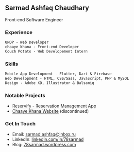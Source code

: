 ## Sarmad Ashfaq Chaudhary

Front-end Software Engineer

### Experience

```markdown
UNDP - Web Developer
chaaye khana - Front-end Developer
Couch Potato - Web Developement Intern
```

### Skills

```markdown
Mobile App Development - Flutter, Dart & Firebase
Web Development - HTML, CSS/Sass, JavaScript, PHP & MySQL
Design - Adobe XD, Illustrator & Balsamiq
```

### Notable Projects

- [Reservify - Reservation Management App](https://github.com/78sarmad/reservify)
- [Chaaye Khana Website](http://www.chaayekhana.com/) (discontinued)


### Get In Touch

- Email: [sarmad.ashfaq@inbox.ru](mailto:sarmad.ashfaq@inbox.ru)
- LinkedIn: [linkedin.com/in/78sarmad](https://www.linkedin.com/in/78sarmad/)
- Blog: [78sarmad.wordpress.com](http://www.78sarmad.wordpress.com/)
